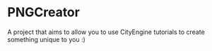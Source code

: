 # PNGCreator
A project that aims to allow you to use CityEngine tutorials to create something unique to you :)
